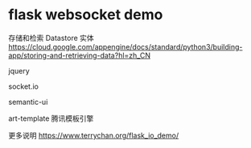 # flask websocket demo

存储和检索 Datastore 实体
https://cloud.google.com/appengine/docs/standard/python3/building-app/storing-and-retrieving-data?hl=zh_CN








jquery

socket.io

semantic-ui

art-template 腾讯模板引擎


更多说明
https://www.terrychan.org/flask_io_demo/

